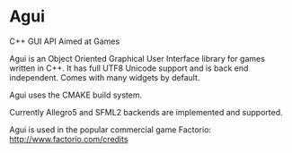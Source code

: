 Agui
====

C++ GUI API Aimed at Games

Agui is an Object Oriented Graphical User Interface library for games written in C++. It has full UTF8 Unicode support and is back end independent. Comes with many widgets by default. 

Agui uses the CMAKE build system.

Currently Allegro5 and SFML2 backends are implemented and supported.

Agui  is used in the popular commercial game Factorio: http://www.factorio.com/credits
